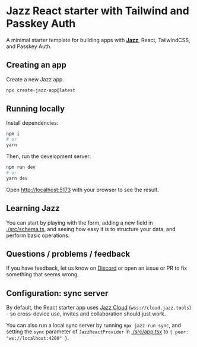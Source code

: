 # Jazz React starter with Tailwind and Passkey Auth

A minimal starter template for building apps with **[Jazz](https://jazz.tools)**, React, TailwindCSS, and Passkey Auth.

## Creating an app

Create a new Jazz app.
```bash
npx create-jazz-app@latest
```

## Running locally

Install dependencies:

```bash
npm i
# or
yarn
```

Then, run the development server:

```bash
npm run dev
# or
yarn dev
```

Open [http://localhost:5173](http://localhost:5173) with your browser to see the result.

## Learning Jazz

You can start by playing with the form, adding a new field in [./src/schema.ts](./src/schema.ts),
and seeing how easy it is to structure your data, and perform basic operations.

## Questions / problems / feedback

If you have feedback, let us know on [Discord](https://discord.gg/utDMjHYg42) or open an issue or PR to fix something that seems wrong.


## Configuration: sync server

By default, the React starter app uses [Jazz Cloud](https://jazz.tools/cloud) (`wss://cloud.jazz.tools`) - so cross-device use, invites and collaboration should just work.

You can also run a local sync server by running `npx jazz-run sync`, and setting the `sync` parameter of `JazzReactProvider` in [./src/app.tsx](./src/app.tsx) to `{ peer: "ws://localhost:4200" }`.
